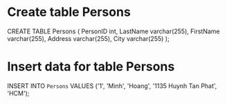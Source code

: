 # Create table Persons
CREATE TABLE Persons (
    PersonID int,
    LastName varchar(255),
    FirstName varchar(255),
    Address varchar(255),
    City varchar(255)
);

# Insert data for table Persons
INSERT INTO `Persons` VALUES ('1', 'Minh', 'Hoang', '1135 Huynh Tan Phat', 'HCM');